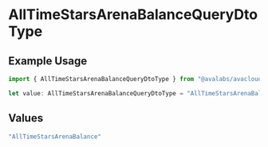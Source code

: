 # AllTimeStarsArenaBalanceQueryDtoType

## Example Usage

```typescript
import { AllTimeStarsArenaBalanceQueryDtoType } from "@avalabs/avacloud-sdk/models/components";

let value: AllTimeStarsArenaBalanceQueryDtoType = "AllTimeStarsArenaBalance";
```

## Values

```typescript
"AllTimeStarsArenaBalance"
```